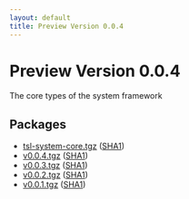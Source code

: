 ```yaml
---
layout: default
title: Preview Version 0.0.4
---
```




# Preview Version 0.0.4
The core types of the system framework



## Packages
- [tsl-system-core.tgz](npm/tsl-system-core.tgz)
  ([SHA1](npm/tsl-system-core.sha1))
- [v0.0.4.tgz](npm/tsl-system-core/v0.0.4.tgz)
  ([SHA1](npm/tsl-system-core/v0.0.4.sha1))
- [v0.0.3.tgz](npm/tsl-system-core/v0.0.3.tgz)
  ([SHA1](npm/tsl-system-core/v0.0.3.sha1))
- [v0.0.2.tgz](npm/tsl-system-core/v0.0.2.tgz)
  ([SHA1](npm/tsl-system-core/v0.0.2.sha1))
- [v0.0.1.tgz](npm/tsl-system-core/v0.0.1.tgz)
  ([SHA1](npm/tsl-system-core/v0.0.1.sha1))
